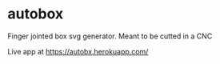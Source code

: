 # autobox
Finger jointed box svg generator. Meant to be cutted in a CNC

Live app at https://autobx.herokuapp.com/

